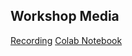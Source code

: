 ## Workshop Media

[Recording](https://youtu.be/1cxX1iUzbBY)
[Colab Notebook](https://colab.research.google.com/drive/1Ae78wnjYbrhsvPoiIWq3UGMdYomUvyhY?usp=sharing)
